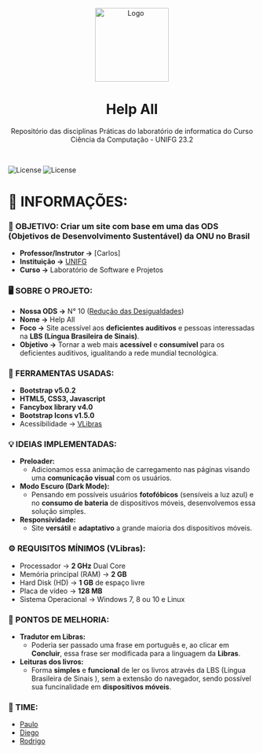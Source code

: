 <!-- Logo/Banner do Projeto -->
<p align="center">
  <img src="https://www.handtalk.me/br/wp-content/uploads/sites/8/2021/11/siteht-v2-plugin-ods.png" alt="Logo" width="auto" height="150">
  <h1 align="center">Help All</h1>
  
  <p align="center">
    Repositório das disciplinas Práticas do laboratório de informatica  do Curso Ciência da Computação - UNIFG 23.2 
  </p>
</p>
<br />
<!-- Shields do Projeto -->

![License](https://img.shields.io/badge/UNIFG-Práticas%20de%20Engenharia%20de%20Software-red.svg)
![License](https://img.shields.io/badge/UNIFG-Laboratorio%20de%20Sofotware%20e%20Projetos-green.svg)
<!-- Shields do Projeto -->

# 🚀 INFORMAÇÕES:

### 🔎 OBJETIVO: **Criar um site com base em uma das ODS (Objetivos de Desenvolvimento Sustentável) da ONU no Brasil**
- **Professor/Instrutor ->** [Carlos]
- **Instituição ->** [UNIFG](https://www.instagram.com)
- **Curso ->** Laboratório de Software e Projetos

### 🖥️ SOBRE O PROJETO:    
- **Nossa ODS ->** N° 10 ([Redução das Desigualdades](https://brasil.un.org/pt-br/sdgs/10))
- **Nome ->** Help All
- **Foco ->** Site acessível aos **deficientes auditivos** e pessoas interessadas na **LBS (Língua Brasileira de Sinais)**.
- **Objetivo ->** Tornar a web mais **acessível** e **consumível** para os deficientes auditivos, igualitando a rede mundial tecnológica.

### 🔧 FERRAMENTAS USADAS:
- **Bootstrap v5.0.2**
- **HTML5, CSS3, Javascript**
- **Fancybox library v4.0**
- **Bootstrap Icons v1.5.0**
- Acessibilidade -> [VLibras](https://www.gov.br/governodigital/pt-br/vlibras)

### 💡 IDEIAS IMPLEMENTADAS:
- **Preloader:**
    - Adicionamos essa animação de carregamento nas páginas visando uma **comunicação visual** com os usuários.
- **Modo Escuro (Dark Mode):** 
    - Pensando em possíveis usuários **fotofóbicos** (sensíveis a luz azul) e no **consumo de bateria** de dispositivos móveis, desenvolvemos essa solução simples.
- **Responsividade:** 
    - Site **versátil** e **adaptativo** a grande maioria dos dispositivos móveis.
    
### ⚙️ REQUISITOS MÍNIMOS (VLibras):
- Processador -> **2 GHz** Dual Core
- Memória principal (RAM) -> **2 GB**
- Hard Disk (HD) -> **1 GB** de espaço livre
- Placa de vídeo -> **128 MB**
- Sistema Operacional -> Windows 7, 8 ou 10 e Linux

### 🧗 PONTOS DE MELHORIA:
- **Tradutor em Libras:**
    - Poderia ser passado uma frase em português e, ao clicar em **Concluir**, essa frase ser modificada para a linguagem da **Libras**.
- **Leituras dos livros:**
    - Forma **simples** e **funcional** de ler os livros através da LBS (Língua Brasileira de Sinais ), sem a extensão do navegador, sendo possível sua funcinalidade em **dispositivos móveis**.
### 👥 TIME:
- [Paulo](https://github.com/)
- [Diego](https://github.com/)
- [Rodrigo](https://github.com/)
